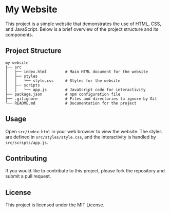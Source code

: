 # My Website

This project is a simple website that demonstrates the use of HTML, CSS, and JavaScript. Below is a brief overview of the project structure and its components.

## Project Structure

```
my-website
├── src
│   ├── index.html        # Main HTML document for the website
│   ├── styles
│   │   └── style.css     # Styles for the website
│   ├── scripts
│   │   └── app.js        # JavaScript code for interactivity
├── package.json          # npm configuration file
├── .gitignore            # Files and directories to ignore by Git
└── README.md             # Documentation for the project
```


## Usage

Open `src/index.html` in your web browser to view the website. The styles are defined in `src/styles/style.css`, and the interactivity is handled by `src/scripts/app.js`.

## Contributing

If you would like to contribute to this project, please fork the repository and submit a pull request.

## License

This project is licensed under the MIT License.
